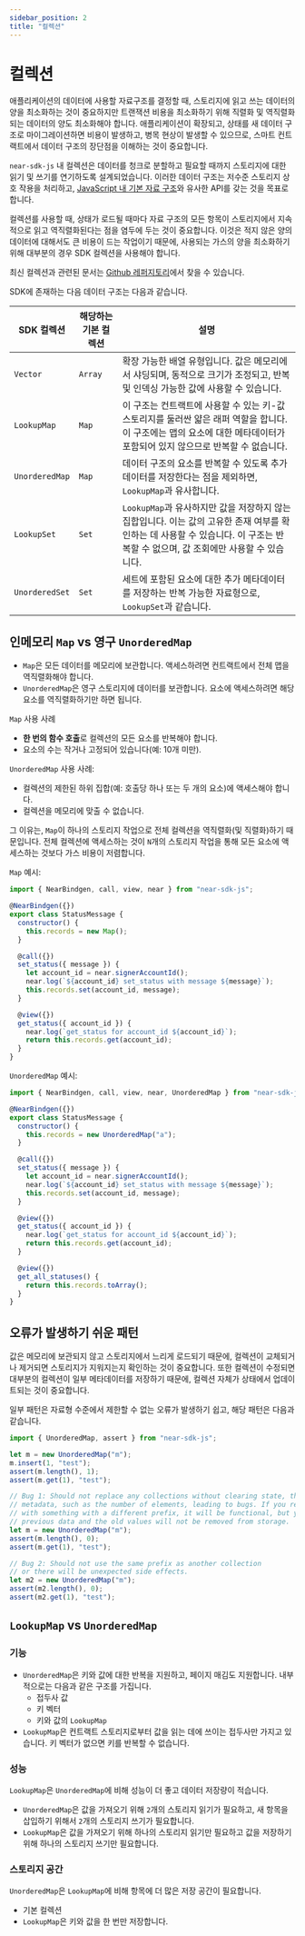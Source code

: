 ```yaml
---
sidebar_position: 2
title: "컬렉션"
---
```


# 컬렉션

애플리케이션의 데이터에 사용할 자료구조를 결정할 때, 스토리지에 읽고 쓰는 데이터의 양을 최소화하는 것이 중요하지만 트랜잭션 비용을 최소화하기 위해 직렬화 및 역직렬화되는 데이터의 양도 최소화해야 합니다. 애플리케이션이 확장되고, 상태를 새 데이터 구조로 마이그레이션하면 비용이 발생하고, 병목 현상이 발생할 수 있으므로, 스마트 컨트랙트에서 데이터 구조의 장단점을 이해하는 것이 중요합니다.

`near-sdk-js` 내 컬렉션은 데이터를 청크로 분할하고 필요할 때까지 스토리지에 대한 읽기 및 쓰기를 연기하도록 설계되었습니다. 이러한 데이터 구조는 저수준 스토리지 상호 작용을 처리하고, [JavaScript 내 기본 자료 구조](https://doc.rust-lang.org/std/collections/index.html)와 유사한 API를 갖는 것을 목표로 합니다.

컬렉션를 사용할 때, 상태가 로드될 때마다 자료 구조의 모든 항목이 스토리지에서 지속적으로 읽고 역직렬화된다는 점을 염두에 두는 것이 중요합니다. 이것은 적지 않은 양의 데이터에 대해서도 큰 비용이 드는 작업이기 때문에, 사용되는 가스의 양을 최소화하기 위해 대부분의 경우 SDK 컬렉션을 사용해야 합니다.

최신 컬렉션과 관련된 문서는 [Github 레퍼지토리](https://github.com/near/near-sdk-js)에서 찾을 수 있습니다.

<!-- TODO include/update link for store module to replace collections mod when docs updated -->

SDK에 존재하는 다음 데이터 구조는 다음과 같습니다.

| SDK 컬렉션                   | 해당하는 기본 컬렉션               | 설명                                                                                                           |
| ------------------------- | ------------------------- | ------------------------------------------------------------------------------------------------------------ |
| `Vector`                  | `Array`                   | 확장 가능한 배열 유형입니다. 값은 메모리에서 샤딩되며, 동적으로 크기가 조정되고, 반복 및 인덱싱 가능한 값에 사용할 수 있습니다.                                   |
| <code>LookupMap</code> | <code>Map</code> | 이 구조는 컨트랙트에 사용할 수 있는 키-값 스토리지를 둘러싼 얇은 래퍼 역할을 합니다. 이 구조에는 맵의 요소에 대한 메타데이터가 포함되어 있지 않으므로 반복할 수 없습니다.           |
| <code>UnorderedMap</code> | <code>Map</code> | 데이터 구조의 요소를 반복할 수 있도록 추가 데이터를 저장한다는 점을 제외하면, `LookupMap`과 유사합니다.                                             |
| `LookupSet`               | `Set`                     | `LookupMap`과 유사하지만 값을 저장하지 않는 집합입니다. 이는 값의 고유한 존재 여부를 확인하는 데 사용할 수 있습니다. 이 구조는 반복할 수 없으며, 값 조회에만 사용할 수 있습니다. |
| `UnorderedSet`            | `Set`                     | 세트에 포함된 요소에 대한 추가 메타데이터를 저장하는 반복 가능한 자료형으로, `LookupSet`과 같습니다.                                               |

## 인메모리 `Map` vs 영구 `UnorderedMap`

- `Map`은 모든 데이터를 메모리에 보관합니다. 액세스하려면 컨트랙트에서 전체 맵을 역직렬화해야 합니다.
- `UnorderedMap`은 영구 스토리지에 데이터를 보관합니다. 요소에 액세스하려면 해당 요소를 역직렬화하기만 하면 됩니다.

`Map` 사용 사례

- **한 번의 함수 호출**로 컬렉션의 모든 요소를 ​​반복해야 합니다.
- 요소의 수는 작거나 고정되어 있습니다(예: 10개 미만).

`UnorderedMap` 사용 사례:

- 컬렉션의 제한된 하위 집합(예: 호출당 하나 또는 두 개의 요소)에 액세스해야 합니다.
- 컬렉션을 메모리에 맞출 수 없습니다.

그 이유는, `Map`이 하나의 스토리지 작업으로 전체 컬렉션을 역직렬화(및 직렬화)하기 때문입니다. 전체 컬렉션에 액세스하는 것이 `N`개의 스토리지 작업을 통해 모든 요소에 액세스하는 것보다 가스 비용이 저렴합니다.

`Map` 예시:

```javascript
import { NearBindgen, call, view, near } from "near-sdk-js";

@NearBindgen({})
export class StatusMessage {
  constructor() {
    this.records = new Map();
  }

  @call({})
  set_status({ message }) {
    let account_id = near.signerAccountId();
    near.log(`${account_id} set_status with message ${message}`);
    this.records.set(account_id, message);
  }

  @view({})
  get_status({ account_id }) {
    near.log(`get_status for account_id ${account_id}`);
    return this.records.get(account_id);
  }
}
```

`UnorderedMap` 예시:

```javascript 
import { NearBindgen, call, view, near, UnorderedMap } from "near-sdk-js";

@NearBindgen({})
export class StatusMessage {
  constructor() {
    this.records = new UnorderedMap("a");
  }

  @call({})
  set_status({ message }) {
    let account_id = near.signerAccountId();
    near.log(`${account_id} set_status with message ${message}`);
    this.records.set(account_id, message);
  }

  @view({})
  get_status({ account_id }) {
    near.log(`get_status for account_id ${account_id}`);
    return this.records.get(account_id);
  }

  @view({})
  get_all_statuses() {
    return this.records.toArray();
  }
}
```

## 오류가 발생하기 쉬운 패턴

값은 메모리에 보관되지 않고 스토리지에서 느리게 로드되기 때문에, 컬렉션이 교체되거나 제거되면 스토리지가 지워지는지 확인하는 것이 중요합니다. 또한 컬렉션이 수정되면 대부분의 컬렉션이 일부 메타데이터를 저장하기 때문에, 컬렉션 자체가 상태에서 업데이트되는 것이 중요합니다.

일부 패턴은 자료형 수준에서 제한할 수 없는 오류가 발생하기 쉽고, 해당 패턴은 다음과 같습니다.

```javascript
import { UnorderedMap, assert } from "near-sdk-js";

let m = new UnorderedMap("m");
m.insert(1, "test");
assert(m.length(), 1);
assert(m.get(1), "test");

// Bug 1: Should not replace any collections without clearing state, this will reset any
// metadata, such as the number of elements, leading to bugs. If you replace the collection
// with something with a different prefix, it will be functional, but you will lose any
// previous data and the old values will not be removed from storage.
let m = new UnorderedMap("m");
assert(m.length(), 0);
assert(m.get(1), "test");

// Bug 2: Should not use the same prefix as another collection
// or there will be unexpected side effects.
let m2 = new UnorderedMap("m");
assert(m2.length(), 0);
assert(m2.get(1), "test");
```

<!-- TODO: pagination with persistent collections in JS -->

## `LookupMap` vs `UnorderedMap`

### 기능

- `UnorderedMap`은 키와 값에 대한 반복을 지원하고, 페이지 매김도 지원합니다. 내부적으로는 다음과 같은 구조를 가집니다.
    - 접두사 값
    - 키 벡터
    - 키와 값의 `LookupMap`
- `LookupMap`은 컨트랙트 스토리지로부터 값을 읽는 데에 쓰이는 접두사만 가지고 있습니다. 키 벡터가 없으면 키를 반복할 수 없습니다.

### 성능

`LookupMap`은 `UnorderedMap`에 비해 성능이 더 좋고 데이터 저장량이 적습니다.

- `UnorderedMap`은 값을 가져오기 위해 `2`개의 스토리지 읽기가 필요하고, 새 항목을 삽입하기 위해서 `2`개의 스토리지 쓰기가 필요합니다.
- `LookupMap`은 값을 가져오기 위해 하나의 스토리지 읽기만 필요하고 값을 저장하기 위해 하나의 스토리지 쓰기만 필요합니다.

### 스토리지 공간

`UnorderedMap`은 `LookupMap`에 비해 항목에 더 많은 저장 공간이 필요합니다.

- 기본 컬렉션
- `LookupMap`은 키와 값을 한 번만 저장합니다.

<!-- TODO: UnorderedSet and LookUpSet -->
